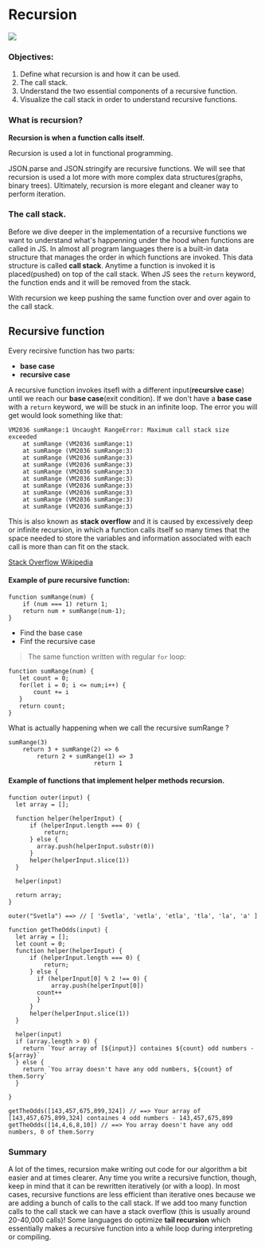 # Recursion

![](https://miro.medium.com/max/669/1*Hgviugi5d0AZcFgy1-xVqQ.jpeg)

### Objectives:

1. Define what recursion is and how it can be used.
2. The call stack.
2. Understand the two essential components of a recursive function.
3. Visualize the call stack in order to understand recursive functions.

### What is recursion? 

**Recursion is when a function calls itself.**

Recursion is used a lot in functional programming. 

JSON.parse and JSON.stringify are recursive functions. We will see that recursion is used a lot more with more complex data structures(graphs, binary trees). Ultimately, recursion is more elegant and cleaner way to perform iteration.

### The call stack. 

Before we dive deeper in the implementation of a recursive functions we want to understand what's happenning under the hood when functions are called in JS.
In almost all program languages there is a built-in data structure that manages the order in which functions are invoked. This data structure is called **call stack**. Anytime a function is invoked it is placed(pushed) on top of the call stack. When JS sees the `return` keyword, the function ends and it will be removed from the stack. 

With recursion we keep pushing the same function over and over again to the call stack.

## Recursive function 
Every recirsive function has two parts: 
 - **base case**
 - **recursive case**

A recursive function invokes itsefl with a different input(**recursive case**) until we reach our **base case**(exit condition). If we don't have a **base case** with a `return` keyword, we will be stuck in an infinite loop. The error you will get would look something like that: 

```
VM2036 sumRange:1 Uncaught RangeError: Maximum call stack size exceeded
    at sumRange (VM2036 sumRange:1)
    at sumRange (VM2036 sumRange:3)
    at sumRange (VM2036 sumRange:3)
    at sumRange (VM2036 sumRange:3)
    at sumRange (VM2036 sumRange:3)
    at sumRange (VM2036 sumRange:3)
    at sumRange (VM2036 sumRange:3)
    at sumRange (VM2036 sumRange:3)
    at sumRange (VM2036 sumRange:3)
    at sumRange (VM2036 sumRange:3)
```

This is also known as **stack overflow** and it is caused by excessively deep or infinite recursion, in which a function calls itself so many times that the space needed to store the variables and information associated with each call is more than can fit on the stack.

[Stack Overflow Wikipedia](https://en.wikipedia.org/wiki/Stack_overflow)

#### Example of **pure** recursive function:

```
function sumRange(num) {
	if (num === 1) return 1;
	return num + sumRange(num-1);
}
```
* Find the base case 
* Finf the recursive case 

> The same function written with regular `for` loop: 

```
function sumRange(num) {
   let count = 0;
   for(let i = 0; i <= num;i++) {
       count += i
   }
   return count;
}
```
What is actually happening when we call the recursive sumRange ? 

```
sumRange(3) 
    return 3 + sumRange(2) => 6 
        return 2 + sumRange(1) => 3
                		return 1 
```

#### Example of functions that implement helper methods recursion.

```
function outer(input) {
  let array = [];
	  
  function helper(helperInput) {
	  if (helperInput.length === 0) {
	      return;
	  } else {
	    array.push(helperInput.substr(0))
	  }
	  helper(helperInput.slice(1))
  }
	  
  helper(input)
  
  return array;
}

outer("Svetla") ==> // [ 'Svetla', 'vetla', 'etla', 'tla', 'la', 'a' ]

```

```
function getTheOdds(input) {
  let array = [];
  let count = 0;
  function helper(helperInput) {
	  if (helperInput.length === 0) {
	      return;
	  } else {
	    if (helperInput[0] % 2 !== 0) {
	    	array.push(helperInput[0])
        count++
	    }
	  }
	  helper(helperInput.slice(1))
  }
	  
  helper(input)
  if (array.length > 0) {
    return `Your array of [${input}] containes ${count} odd numbers - ${array}`
  } else {
    return `You array doesn't have any odd numbers, ${count} of them.Sorry`
  }
  
}

getTheOdds([143,457,675,899,324]) // ==> Your array of [143,457,675,899,324] containes 4 odd numbers - 143,457,675,899
getTheOdds([14,4,6,8,10]) // ==> You array doesn't have any odd numbers, 0 of them.Sorry
```

### Summary

 A lot of the times, recursion make writing out code for our algorithm a bit easier and at times clearer. Any time you write a recursive function, though, keep in mind that it can be rewritten iteratively (or with a loop). In most cases, recursive functions are less efficient than iterative ones because we are adding a bunch of calls to the call stack. If we add too many function calls to the call stack we can have a stack overflow (this is usually around 20-40,000 calls)! Some languages do optimize **tail recursion** which essentially makes a recursive function into a while loop during interpreting or compiling.